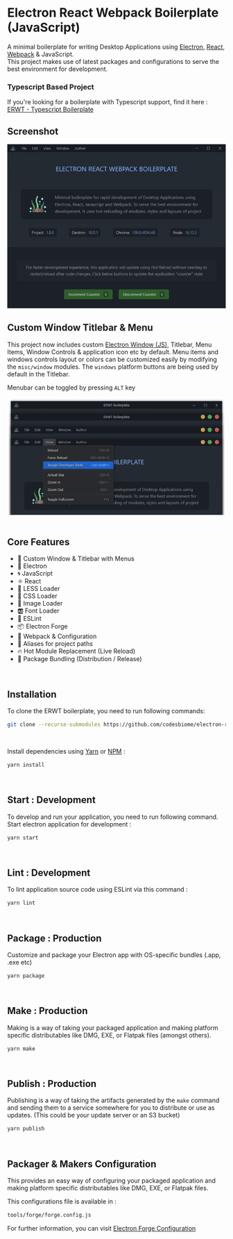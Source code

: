 # Electron React Webpack Boilerplate (JavaScript)

A minimal boilerplate for writing Desktop Applications using [Electron](https://www.electronjs.org/), [React](https://reactjs.org/), [Webpack](https://webpack.js.org/) & JavaScript. <br /> This project makes use of latest packages and configurations to serve the best environment for development.


### Typescript Based Project

If you're looking for a boilerplate with Typescript support, find it here :<br>
[ERWT - Typescript Boilerplate](https://github.com/codesbiome/electron-react-webpack-typescript-2022)


## Screenshot

<img src="assets/images/v100.jpg" />

<br>

## Custom Window Titlebar & Menu

This project now includes custom [Electron Window (JS)](https://github.com/guasam/electron-window-js), Titlebar, Menu Items, Window Controls & application icon etc by default. Menu items and windows controls layout or colors can be customized easily by modifying the `misc/window` modules. The `windows` platform buttons are being used by default in the Titlebar.

Menubar can be toggled by pressing `ALT` key

<center>
    <img src="assets/images/titlebar_showcase.png" />
</center>

<br>

## Core Features

- 📐 Custom Window & Titlebar with Menus
- 🌟 Electron
- 🌀 JavaScript
- ⚛️ React
- 🛶 LESS Loader
- 🎨 CSS Loader
- 📸 Image Loader
- 🆎 Font Loader
- 🧹 ESLint
- 📦 Electron Forge
- 🔱 Webpack & Configuration
- 🧩 Aliases for project paths
- 🔥 Hot Module Replacement (Live Reload)
- 🎁 Package Bundling (Distribution / Release)

<br />

## Installation

To clone the ERWT boilerplate, you need to run following commands:

```bash
git clone --recurse-submodules https://github.com/codesbiome/electron-react-webpack-boilerplate
```

<br>

Install dependencies using [Yarn](https://www.npmjs.com/package/yarn) or [NPM](https://www.npmjs.com/) :

```bash
yarn install
```

<br />

## Start : Development

To develop and run your application, you need to run following command.
<br />
Start electron application for development :

```bash
yarn start
```

<br />

## Lint : Development

To lint application source code using ESLint via this command :

```bash
yarn lint
```

<br />

## Package : Production

Customize and package your Electron app with OS-specific bundles (.app, .exe etc)

```bash
yarn package
```

<br />

## Make : Production

Making is a way of taking your packaged application and making platform specific distributables like DMG, EXE, or Flatpak files (amongst others).

```bash
yarn make
```

<br />

## Publish : Production

Publishing is a way of taking the artifacts generated by the `make` command and sending them to a service somewhere for you to distribute or use as updates. (This could be your update server or an S3 bucket)

```bash
yarn publish
```

<br />

## Packager & Makers Configuration

This provides an easy way of configuring your packaged application and making platform specific distributables like DMG, EXE, or Flatpak files.

This configurations file is available in :

```bash
tools/forge/forge.config.js
```

For further information, you can visit [Electron Forge Configuration](https://www.electronforge.io/configuration)
